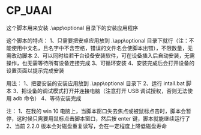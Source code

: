 # CP_UAAI
这个脚本用来安装 .\app\optional 目录下的安装应用程序

这个脚本的特点：
	1、只需要把安卓应用放到 .\app\optional 目录下就行（注：不能使用中文名，且名字中不含空格，错误的文件名会使脚本出错），不限数量，无需改动脚本
	2、可以同时给若干台设备安装软件，可在设备插入后自动安装，无需操作，也无需等待所有设备连接完成
	3、可循环安装
	4、安装完成后会打开设备的设置页面以提示完成安装
	
用法：
	1、把要安装的安装应用放到 .\app\optional 目录下
	2、运行 intall.bat 脚本
	3、把设备的调试模式打开并连接电脑（注意打开 USB 调试授权，否则无法使用 adb 命令）
	4、等待安装完成
	
注：
	1、在我的 win 10 电脑上，当脚本窗口失去焦点或被鼠标点击时，脚本会暂停，这时候只需要用鼠标点击脚本窗口，然后按 enter 键，脚本就能继续运行了
	2、当前 2.2.0 版本会对磁盘重复读写，会在一定程度上降低磁盘寿命